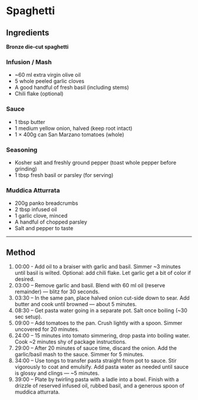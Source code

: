 
# Spaghetti

## Ingredients

**Bronze die-cut spaghetti**

### Infusion / Mash

* \~60 ml extra virgin olive oil
* 5 whole peeled garlic cloves
* A good handful of fresh basil (including stems)
* Chili flake (optional)

### Sauce

* 1 tbsp butter
* 1 medium yellow onion, halved (keep root intact)
* 1 × 400g can San Marzano tomatoes (whole)

### Seasoning

* Kosher salt and freshly ground pepper (toast whole pepper before grinding)
* 1 tbsp fresh basil or parsley (for serving)

### Muddica Atturrata

* 200g panko breadcrumbs
* 2 tbsp infused oil
* 1 garlic clove, minced
* A handful of chopped parsley
* Salt and pepper to taste

---

## Method

1. 00:00 - Add oil to a braiser with garlic and basil. Simmer \~3 minutes until basil is wilted. Optional: add chili flake. Let garlic get a bit of color if desired.
2. 03:00 – Remove garlic and basil. Blend with 60 ml oil (reserve remainder) — blitz for 30 seconds.
3. 03:30 – In the same pan, place halved onion cut-side down to sear. Add butter and cook until browned — about 5 minutes.
4. 08:30 – Get pasta water going in a separate pot. Salt once boiling (\~30 sec setup).
5. 09:00 – Add tomatoes to the pan. Crush lightly with a spoon. Simmer uncovered for 20 minutes.
6. 24:00 – 15 minutes into tomato simmering, drop pasta into boiling water. Cook \~2 minutes shy of package instructions.
7. 29:00 – After 20 minutes of sauce time, discard the onion. Add the garlic/basil mash to the sauce. Simmer for 5 minutes.
8. 34:00 – Use tongs to transfer pasta straight from pot to sauce. Stir vigorously to coat and emulsify. Add pasta water as needed until sauce is glossy and clings — \~5 minutes.
9. 39:00 – Plate by twirling pasta with a ladle into a bowl. Finish with a drizzle of reserved infused oil, rubbed basil, and a generous spoon of muddica atturrata.
